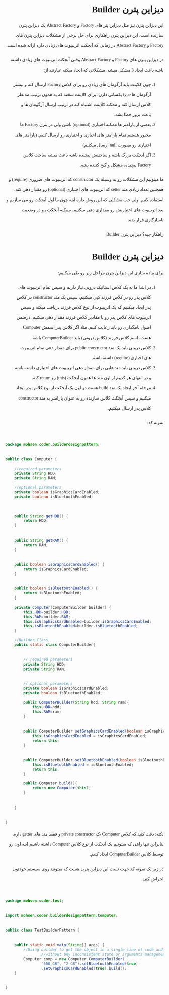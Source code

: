 <style>
@import url('https://fonts.googleapis.com/css2?family=Roboto:wght@900&family=Vazirmatn:wght@200;300;500;900&display=swap');
</style>

<div dir="rtl" style="font-family: 'Vazirmatn'; line-height: 2rem">

# دیزاین پترن Builder

این دیزاین پترن نیز مثل دیزاین پتر های Factory و Abstract Factory یک دیزاین پترن سازنده است.
این دیزاین پترن راهکاری برای حل برخی از مشکلات دیزاین پترن های Factory و Abstract Factory در زمانی که آبجکت اتریبیوت های زیادی داره ارائه شده است.

در دیزاین پترن های Factory و Abstract Factory وقتی آبجکت اتریبیوت های زیادی داشته باشه باعث ایجاد 3 مشکل میشه. مشکلاتی که ایجاد میکنه عبارتند از:
<ol>
  <li>	چون کلاینت باید آرگومان های زیادی رو برای کلاس Factory ارسال کنه و بیشتر آرگومان ها type یکسانی دارن، برای کلاینت سخته که به همون ترتیب مدنظر کلاس ارسال کنه و ممکنه کلاینت اشتباه کنه در ترتیب ارسال آرگومان ها و باعث بروز خطا بشه.</li>
  <li>بعضی از پارامتر ها ممکنه اختیاری (optional) باشن ولی در پترن Factory ما مجبور هستیم تمام پارامتر های اجباری و اختیاری رو ارسال کنیم. (پارامتر های اختیاری رو بصورت null ارسال میکنیم)</li>
  <li>اگر آبجکت بزرگ باشه و ساختنش پیچیده باشه باعث میشه ساخت کلاس Factory پیچیده، مشکل و گیج کننده بشه.</li>
</ol>

ما میتونیم این مشکلات رو به وسیله یک constructor که اتریبیوت های ضروری (require) و همچنین تعداد زیادی متد setter که اتریبیوت های اختیاری (optional) رو مقدار دهی کنه،  استفاده کنیم.
ولی خب مشکلی که این روش داره اینه چون ما اول آبجکت رو می سازیم و بعد اتریبیوت های اختیاریش رو مقداری دهی میکنیم، ممکنه آبجکت رو در وضعیت ناسازگاری قرار بده.

راهکار چیه؟ دیزاین پترن Builder

# دیزاین پترن Builder 

برای پیاده سازی این دیزاین پترن مراحل زیر رو طی میکنیم:

<ol>
<li>
در ابتدا ما به یک کلاس استاتیک درونی نیاز داریم و سپس تمام اتریبیوت های کلاس پدر رو در کلاس فرزند کپی میکنیم، سپس یک متد constructor در کلاس پدر ایجاد میکنیم که یک اتریبیوت از نوع کلاس فرزند دریافت میکنه و سپس اتریبیوت های کلاس پدر رو با مقادیر کلاس فرزند مقدار دهی میکنیم. درضمن اصول نامگذاری رو باید رعایت کنیم. مثلا اگر کلاس پدر اسمش Computer هست، اسم کلاس فرزند (کلاس درونی) باید ComputerBuilder باشه.
</li>
<li>
کلاس درونی باید یک متد public constructor برای مقدار دهی تمام اتریبیوت های اجباری (require) داشته باشه.
</li>
<li>
کلاس درونی باید متد هایی برای مقدار دهی اتریبیوت های اختیاری داشته باشه و در انتهای هر کدوم از اون متد ها همون آبجکت (this) رو return کنه.
</li>
<li>
مرحله آخر ایجاد یک متد build هست در اون یک آبجکت از نوع کلاس پدر ایجاد میکنیم و سپس آبجکت کلاس سازنده رو به عنوان پارامتر به متد constructor کلاس پدر ارسال میکنیم.
</li>
</ol>

نمونه کد:

<div dir="ltr">

```java

package mohsen.coder.builderdesignpattern;

public class Computer {
	
	//required parameters
	private String HDD;
	private String RAM;
	
	//optional parameters
	private boolean isGraphicsCardEnabled;
	private boolean isBluetoothEnabled;
	

	public String getHDD() {
		return HDD;
	}

	public String getRAM() {
		return RAM;
	}

	public boolean isGraphicsCardEnabled() {
		return isGraphicsCardEnabled;
	}

	public boolean isBluetoothEnabled() {
		return isBluetoothEnabled;
	}
	
	private Computer(ComputerBuilder builder) {
		this.HDD=builder.HDD;
		this.RAM=builder.RAM;
		this.isGraphicsCardEnabled=builder.isGraphicsCardEnabled;
		this.isBluetoothEnabled=builder.isBluetoothEnabled;
	}
	
	//Builder Class
	public static class ComputerBuilder{

		// required parameters
		private String HDD;
		private String RAM;

		// optional parameters
		private boolean isGraphicsCardEnabled;
		private boolean isBluetoothEnabled;
		
		public ComputerBuilder(String hdd, String ram){
			this.HDD=hdd;
			this.RAM=ram;
		}

		public ComputerBuilder setGraphicsCardEnabled(boolean isGraphicsCardEnabled) {
			this.isGraphicsCardEnabled = isGraphicsCardEnabled;
			return this;
		}

		public ComputerBuilder setBluetoothEnabled(boolean isBluetoothEnabled) {
			this.isBluetoothEnabled = isBluetoothEnabled;
			return this;
		}
		
		public Computer build(){
			return new Computer(this);
		}

	}

}

```

</div>


نکته: دقت کنید که کلاس Computer یک private constructor و فقط متد های getter داره. بنابراین تنها راهی که میتونیم یک آبجکت از نوع کلاس Computer داشته باشیم اینه اون رو توسط کلاس ComputerBuilder ایجاد کنیم.

در زیر یک نمونه کد جهت تست این دیزاین پترن هست که میتونید روی سیستم خودتون اجراش کنید.

<div dir="ltr">


```java

package mohsen.coder.test;

import mohsen.coder.builderdesignpattern.Computer;

public class TestBuilderPattern {

	public static void main(String[] args) {
		//Using builder to get the object in a single line of code and 
                //without any inconsistent state or arguments management issues		
		Computer comp = new Computer.ComputerBuilder(
				"500 GB", "2 GB").setBluetoothEnabled(true)
				.setGraphicsCardEnabled(true).build();
	}

}

```


</div>

</div>
